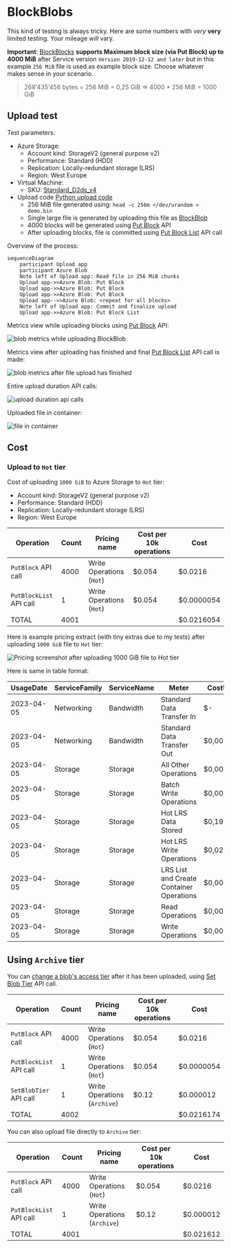 # BlockBlobs

This kind of testing is always tricky. Here are some
numbers with *very* **very** limited testing.
Your mileage *will* vary.

**Important**: [BlockBlocks](https://learn.microsoft.com/en-us/rest/api/storageservices/understanding-block-blobs--append-blobs--and-page-blobs#about-block-blobs)
**supports Maximum block size (via Put Block) up to 4000 MiB** after Service version `Version 2019-12-12 and later` 
but in this example `256 MiB` file is used as example block size. Choose whatever makes sense in your scenario.

> 268'435'456 bytes = 256 MiB = 0,25 GiB => 4000 * 256 MiB = 1000 GiB

## Upload test

Test parameters:

- Azure Storage:
  - Account kind: StorageV2 (general purpose v2)
  - Performance: Standard (HDD)
  - Replication: Locally-redundant storage (LRS)
  - Region: West Europe
- Virtual Machine:
  - SKU: [Standard_D2ds_v4](https://learn.microsoft.com/en-us/azure/virtual-machines/ddv4-ddsv4-series#ddsv4-series)
- Upload code [Python upload code](https://github.com/JanneMattila/python-examples/tree/main/azure-storage)
  - 256 MiB file generated using: `head -c 256m </dev/urandom > demo.bin`
  - Single large file is generated by uploading this file as [BlockBlob](https://learn.microsoft.com/en-us/rest/api/storageservices/understanding-block-blobs--append-blobs--and-page-blobs#about-block-blobs)
  - 4000 blocks will be generated using [Put Block](https://learn.microsoft.com/en-us/rest/api/storageservices/put-block?tabs=azure-ad) API
  - After uploading blocks, file is committed using [Put Block List](https://learn.microsoft.com/en-us/rest/api/storageservices/put-block-list?tabs=azure-ad) API call

Overview of the process:

```mermaid
sequenceDiagram
    participant Upload app
    participant Azure Blob
    Note left of Upload app: Read file in 256 MiB chunks
    Upload app->>Azure Blob: Put Block
    Upload app->>Azure Blob: Put Block
    Upload app->>Azure Blob: Put Block
    Upload app-->>Azure Blob: <repeat for all blocks>
    Note left of Upload app: Commit and finalize upload
    Upload app->>Azure Blob: Put Block List
```

Metrics view while uploading blocks using [Put Block](https://learn.microsoft.com/en-us/rest/api/storageservices/put-block?tabs=azure-ad) API:

![blob metrics while uploading BlockBlob](https://user-images.githubusercontent.com/2357647/230024864-d251815d-737c-4874-8ff3-39652be0380d.png)

Metrics view after uploading has finished and final [Put Block List](https://learn.microsoft.com/en-us/rest/api/storageservices/put-block-list?tabs=azure-ad) API call is made:

![blob metrics after file upload has finished](https://user-images.githubusercontent.com/2357647/230033211-7041435c-bd8c-477a-9e4f-fdf31bbe7581.png)

Entire upload duration API calls:

![upload duration api calls](https://user-images.githubusercontent.com/2357647/230034278-616c7a15-067c-4f64-bafd-a11c43d6140b.png)

Uploaded file in container:

![file in container](https://user-images.githubusercontent.com/2357647/230034841-bbca006a-d25b-4a05-8888-5cadb4b78831.png)

## Cost

### Upload to `Hot` tier

Cost of uploading `1000 GiB` to Azure Storage to `Hot` tier:
  - Account kind: StorageV2 (general purpose v2)
  - Performance: Standard (HDD)
  - Replication: Locally-redundant storage (LRS)
  - Region: West Europe

| Operation               | Count | Pricing name             | Cost per 10k operations | Cost       |
| ----------------------- | ----- | ------------------------ | ----------------------- | ---------- |
| `PutBlock` API call     | 4000  | Write Operations (`Hot`) | $0.054                  | $0.0216    |
| `PutBlockList` API call | 1     | Write Operations (`Hot`) | $0.054                  | $0.0000054 |
| TOTAL                   | 4001  |                          |                         | $0.0216054 |

Here is example pricing extract (with tiny extras due to my tests) after uploading `1000 GiB` file to `Hot` tier:

![Pricing screenshot after uploading 1000 GiB file to Hot tier](https://user-images.githubusercontent.com/2357647/230303100-c88a2684-b9c7-4004-9843-0b99d3b14e08.png)

Here is same in table format:

| UsageDate  | ServiceFamily | ServiceName | Meter                                    | CostUSD   |
| ---------- | ------------- | ----------- | ---------------------------------------- | --------- |
| 2023-04-05 | Networking    | Bandwidth   | Standard Data Transfer In                | $-        |
| 2023-04-05 | Networking    | Bandwidth   | Standard Data Transfer Out               | $0,000000 |
| 2023-04-05 | Storage       | Storage     | All Other Operations                     | $0,000012 |
| 2023-04-05 | Storage       | Storage     | Batch Write Operations                   | $0,000004 |
| 2023-04-05 | Storage       | Storage     | Hot LRS Data Stored                      | $0,190543 |
| 2023-04-05 | Storage       | Storage     | Hot LRS Write Operations                 | $0,021609 |
| 2023-04-05 | Storage       | Storage     | LRS List and Create Container Operations | $0,000027 |
| 2023-04-05 | Storage       | Storage     | Read Operations                          | $0,000001 |
| 2023-04-05 | Storage       | Storage     | Write Operations                         | $0,000000 |

## Using `Archive` tier

You can [change a blob's access tier](https://learn.microsoft.com/en-us/azure/storage/blobs/access-tiers-overview#changing-a-blobs-access-tier)
after it has been uploaded, using [Set Blob Tier](https://learn.microsoft.com/en-us/rest/api/storageservices/set-blob-tier)
API call.

| Operation               | Count | Pricing name                 | Cost per 10k operations | Cost       |
| ----------------------- | ----- | ---------------------------- | ----------------------- | ---------- |
| `PutBlock` API call     | 4000  | Write Operations (`Hot`)     | $0.054                  | $0.0216    |
| `PutBlockList` API call | 1     | Write Operations (`Hot`)     | $0.054                  | $0.0000054 |
| `SetBlobTier` API call  | 1     | Write Operations (`Archive`) | $0.12                   | $0.000012  |
| TOTAL                   | 4002  |                              |                         | $0.0216174 |

You can also upload file directly to `Archive` tier:

| Operation               | Count | Pricing name                 | Cost per 10k operations | Cost      |
| ----------------------- | ----- | ---------------------------- | ----------------------- | --------- |
| `PutBlock` API call     | 4000  | Write Operations (`Hot`)     | $0.054                  | $0.0216   |
| `PutBlockList` API call | 1     | Write Operations (`Archive`) | $0.12                   | $0.000012 |
| TOTAL                   | 4001  |                              |                         | $0.021612 |
